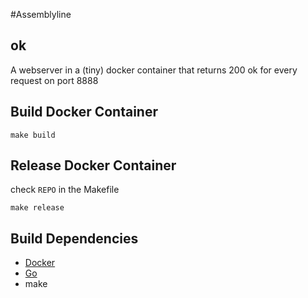 #Assemblyline
## ok

A webserver in a (tiny) docker container that returns 200 ok for every request on port 8888

## Build Docker Container

```
make build
```

## Release Docker Container

check `REPO` in the Makefile

```
make release
```

## Build Dependencies

* [Docker](http://www.docker.com/)
* [Go](https://golang.org/)
* make
